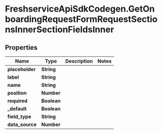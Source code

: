 # FreshserviceApiSdkCodegen.GetOnboardingRequestFormRequestSectionsInnerSectionFieldsInner

## Properties

| Name            | Type        | Description | Notes |
| --------------- | ----------- | ----------- | ----- |
| **placeholder** | **String**  |             |
| **label**       | **String**  |             |
| **name**        | **String**  |             |
| **position**    | **Number**  |             |
| **required**    | **Boolean** |             |
| **\_default**   | **Boolean** |             |
| **field_type**  | **String**  |             |
| **data_source** | **Number**  |             |
